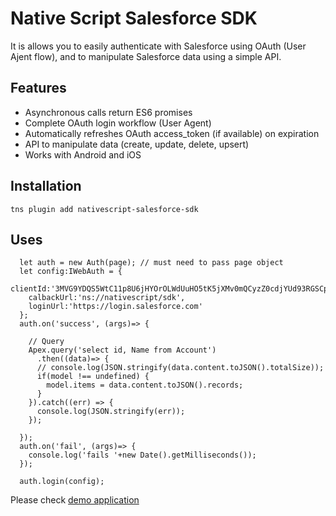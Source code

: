 # Native Script Salesforce SDK

It is allows you to easily authenticate with Salesforce using OAuth (User Ajent flow), and to manipulate Salesforce data using a simple API.

## Features

- Asynchronous calls return ES6 promises   
- Complete OAuth login workflow (User Agent)
- Automatically refreshes OAuth access_token (if available) on expiration
- API to manipulate data (create, update, delete, upsert)
- Works with Android and iOS

## Installation

```tns plugin add nativescript-salesforce-sdk```

## Uses

```
  let auth = new Auth(page); // must need to pass page object
  let config:IWebAuth = {
    clientId:'3MVG9YDQS5WtC11p8U6jHYOrOLWdUuHO5tK5jXMv0mQCyzZ0cdjYUd93RGSCpQdP87VL6hQbUO3fXYRmAkJxq', 
    calbackUrl:'ns://nativescript/sdk', 
    loginUrl:'https://login.salesforce.com' 
  };
  auth.on('success', (args)=> {
    
    // Query
    Apex.query('select id, Name from Account')
      .then((data)=> {
      // console.log(JSON.stringify(data.content.toJSON().totalSize));
      if(model !== undefined) {
        model.items = data.content.toJSON().records;
      }
    }).catch((err) => {
      console.log(JSON.stringify(err));
    });
    
  }); 
  auth.on('fail', (args)=> {
    console.log('fails '+new Date().getMilliseconds());
  }); 
 
  auth.login(config);

```

Please check [demo application](https://github.com/santoshanand/sample-nativescript-salesforce-sdk)

